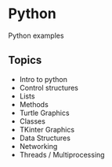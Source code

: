# Python

Python examples

## Topics

  * Intro to python
  * Control structures
  * Lists
  * Methods
  * Turtle Graphics
  * Classes
  * TKinter Graphics
  * Data Structures
  * Networking
  * Threads / Multiprocessing
